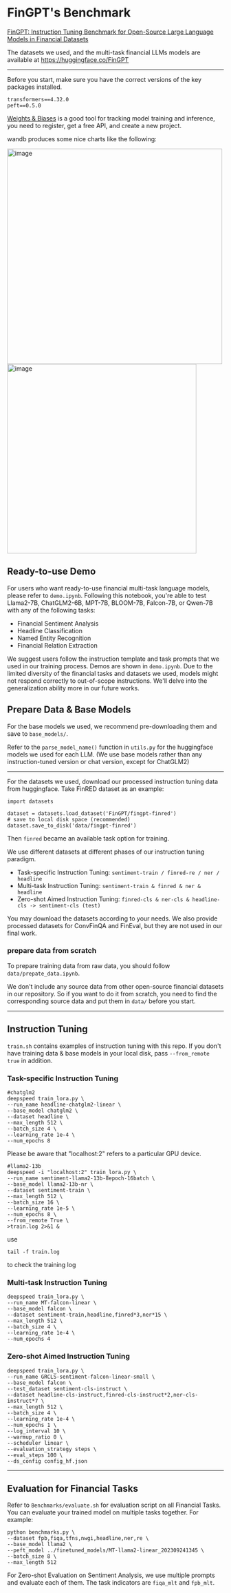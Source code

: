 # FinGPT's Benchmark

[FinGPT: Instruction Tuning Benchmark for Open-Source Large Language Models in Financial Datasets
](https://arxiv.org/abs/2310.04793)


The datasets we used, and the multi-task financial LLMs models are available at <https://huggingface.co/FinGPT>

---

Before you start, make sure you have the correct versions of the key packages installed.
```
transformers==4.32.0
peft==0.5.0
```

[Weights & Biases](https://wandb.ai/site) is a good tool for tracking model training and inference, you need to register, get a free API, and create a new project.

wandb produces some nice charts like the following:

<img width="500" alt="image" src="https://github.com/AI4Finance-Foundation/FinGPT/assets/31713746/04a08b3d-58e3-47aa-8b07-3ec6ff9dfea4">
<img width="440" alt="image" src="https://github.com/AI4Finance-Foundation/FinGPT/assets/31713746/f207a64b-622d-4a41-8e0f-1959a2d25450">


## Ready-to-use Demo

For users who want ready-to-use financial multi-task language models, please refer to `demo.ipynb`.
Following this notebook, you're able to test Llama2-7B, ChatGLM2-6B, MPT-7B, BLOOM-7B, Falcon-7B, or Qwen-7B with any of the following tasks: 
- Financial Sentiment Analysis
- Headline Classification
- Named Entity Recognition
- Financial Relation Extraction

We suggest users follow the instruction template and task prompts that we used in our training process. Demos are shown in `demo.ipynb`. Due to the limited diversity of the financial tasks and datasets we used, models might not respond correctly to out-of-scope instructions. We'll delve into the generalization ability more in our future works.

## Prepare Data & Base Models

For the base models we used, we recommend pre-downloading them and save to `base_models/`.

Refer to the `parse_model_name()` function in `utils.py` for the huggingface models we used for each LLM. (We use base models rather than any instruction-tuned version or chat version, except for ChatGLM2)

---

For the datasets we used, download our processed instruction tuning data from huggingface. Take FinRED dataset as an example:
```
import datasets

dataset = datasets.load_dataset('FinGPT/fingpt-finred')
# save to local disk space (recommended)
dataset.save_to_disk('data/fingpt-finred')
```
Then `finred` became an available task option for training.

We use different datasets at different phases of our instruction tuning paradigm.
- Task-specific Instruction Tuning: `sentiment-train / finred-re / ner / headline`
- Multi-task Instruction Tuning: `sentiment-train & finred & ner & headline`
- Zero-shot Aimed Instruction Tuning: `finred-cls & ner-cls & headline-cls -> sentiment-cls (test)`

You may download the datasets according to your needs. We also provide processed datasets for ConvFinQA and FinEval, but they are not used in our final work.

### prepare data from scratch
To prepare training data from raw data, you should follow `data/prepate_data.ipynb`. 

We don't include any source data from other open-source financial datasets in our repository. So if you want to do it from scratch, you need to find the corresponding source data and put them in `data/` before you start. 

---

## Instruction Tuning

`train.sh` contains examples of instruction tuning with this repo.
If you don't have training data & base models in your local disk, pass `--from_remote true` in addition.

### Task-specific Instruction Tuning
```
#chatglm2
deepspeed train_lora.py \
--run_name headline-chatglm2-linear \
--base_model chatglm2 \
--dataset headline \
--max_length 512 \
--batch_size 4 \
--learning_rate 1e-4 \
--num_epochs 8
```

Please be aware that "localhost:2" refers to a particular GPU device.

```
#llama2-13b
deepspeed -i "localhost:2" train_lora.py \
--run_name sentiment-llama2-13b-8epoch-16batch \
--base_model llama2-13b-nr \
--dataset sentiment-train \
--max_length 512 \
--batch_size 16 \
--learning_rate 1e-5 \
--num_epochs 8 \
--from_remote True \
>train.log 2>&1 &
```

use 
```
tail -f train.log
```
to check the training log

### Multi-task Instruction Tuning
```
deepspeed train_lora.py \
--run_name MT-falcon-linear \
--base_model falcon \
--dataset sentiment-train,headline,finred*3,ner*15 \
--max_length 512 \
--batch_size 4 \
--learning_rate 1e-4 \
--num_epochs 4
```
### Zero-shot Aimed Instruction Tuning
```
deepspeed train_lora.py \
--run_name GRCLS-sentiment-falcon-linear-small \
--base_model falcon \
--test_dataset sentiment-cls-instruct \
--dataset headline-cls-instruct,finred-cls-instruct*2,ner-cls-instruct*7 \
--max_length 512 \
--batch_size 4 \
--learning_rate 1e-4 \
--num_epochs 1 \
--log_interval 10 \
--warmup_ratio 0 \
--scheduler linear \
--evaluation_strategy steps \
--eval_steps 100 \
--ds_config config_hf.json
```

---

## Evaluation for Financial Tasks

Refer to `Benchmarks/evaluate.sh` for evaluation script on all Financial Tasks.
You can evaluate your trained model on multiple tasks together. For example:
```
python benchmarks.py \
--dataset fpb,fiqa,tfns,nwgi,headline,ner,re \
--base_model llama2 \
--peft_model ../finetuned_models/MT-llama2-linear_202309241345 \
--batch_size 8 \
--max_length 512
```

For Zero-shot Evaluation on Sentiment Analysis, we use multiple prompts and evaluate each of them.
The task indicators are `fiqa_mlt` and `fpb_mlt`.


